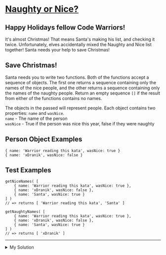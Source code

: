 # [Naughty or Nice?](https://www.codewars.com/kata/52a6b34e43c2484ac10000cd)

## Happy Holidays fellow Code Warriors!

It's almost Christmas! That means Santa's making his list, and checking it twice. Unfortunately, elves accidentally
mixed the Naughty and Nice list together! Santa needs your help to save Christmas!

## Save Christmas!

Santa needs you to write two functions. Both of the functions accept a sequence of objects. The first one returns a
sequence containing only the names of the nice people, and the other returns a sequence containing only the names of the
naughty people. Return an empty sequence `[]` if the result from either of the functions contains no names.

The objects in the passed will represent people. Each object contains two properties: `name` and `wasNice`.  
`name` - The name of the person  
`wasNice` - True if the person was nice this year, false if they were naughty

## Person Object Examples

    { name: 'Warrior reading this kata', wasNice: true }
    { name: 'xDranik', wasNice: false }

## Test Examples

    getNiceNames( [
        { name: 'Warrior reading this kata', wasNice: true },
        { name: 'xDranik', wasNice: false },
        { name: 'Santa', wasNice: true }
    ] )
    // => returns [ 'Warrior reading this kata', 'Santa' ]

    getNaughtyNames( [
        { name: 'Warrior reading this kata', wasNice: true },
        { name: 'xDranik', wasNice: false },
        { name: 'Santa', wasNice: true }
    ] )
    // => returns [ 'xDranik' ]

---

<details><summary>My Solution</summary>

```js
function getNiceNames(people) {
  return people.filter(v => v.wasNice).map(v => v.name)
}

function getNaughtyNames(people) {
  return people.filter(v => !v.wasNice).map(v => v.name)
}
```

</details>

